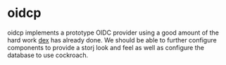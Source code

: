 # oidcp

oidcp implements a prototype OIDC provider using a good amount of the hard work [dex]() has already done. We should be
able to further configure components to provide a storj look and feel as well as configure the database to use cockroach.
